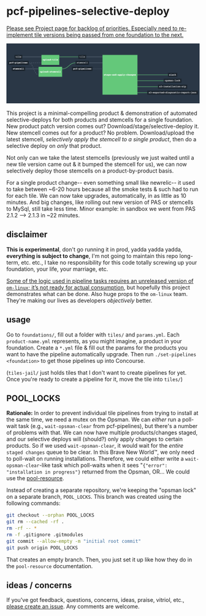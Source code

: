 # pcf-pipelines-selective-deploy

[Please see Project page for backlog of priorities. Especially need to re-implement tile versions being passed from one foundation to the next.](https://github.com/aegershman/pcf-pipelines-selective-deploy/projects/1)

![single-foundation pipeline](_assets/v4.png)

This project is a minimal-compelling product & demonstration of automated selective-deploys for both products and stemcells for a single foundation. New product patch version comes out? Download/stage/selective-deploy it. New stemcell comes out for a product? No problem. Download/upload the latest stemcell, _selectively apply the stemcell to a single product_, then do a selective deploy on *only* that product.

Not only can we take the latest stemcells (previously we just waited until a new tile version came out & it bumped the stemcell for us), we can now selectively deploy those stemcells on a product-by-product basis.

For a single product change-- even something small like newrelic-- it used to take between ~6-20 hours because all the smoke tests & such had to run for each tile. We can now take upgrades, automatically, in as little as 10 minutes. And big changes, like rolling out new version of PAS or stemcells to MySql, still take less time. Minor example: in sandbox we went from PAS 2.1.2 --> 2.1.3 in ~22 minutes.

## disclaimer

**This is experimental**, don't go running it in prod, yadda yadda yadda, **everything is subject to change**, I'm not going to maintain this repo long-term, etc. etc., I take no responsibility for this code totally screwing up your foundation, your life, your marriage, etc.

[Some of the logic used in pipeline tasks requires an unreleased version of `om-linux`; it’s not ready for actual consumption](https://github.com/pivotal-cf/om/issues/158), but hopefully this project demonstrates what can be done. Also huge props to the `om-linux` team. They're making our lives as developers _objectively_ better.

## usage

Go to `foundations/`, fill out a folder with `tiles/` and `params.yml`. Each `product-name.yml` represents, as you might imagine, a product in your foundation. Create a `*.yml` file & fill out the params for the products you want to have the pipeline automatically upgrade. Then run `./set-pipelines <foundation>` to get those pipelines up into Concourse.

(`tiles-jail/` just holds tiles that I don't want to create pipelines for yet. Once you're ready to create a pipeline for it, move the tile into `tiles/`)

## POOL_LOCKS

**Rationale:** In order to prevent individual tile pipelines from trying to install at the same time, we need a mutex on the Opsman. We can _either_ run a poll-wait task (e.g., `wait-opsman-clear` from pcf-pipelines), but there's a number of problems with that. We can now have multiple products/changes staged, and our selective deploys will (should?) only apply changes to certain products. So if we used `wait-opsman-clear`, it would wait for the _entire_ `staged changes` queue to be clear. In this Brave New World™, we only need to poll-wait on running installations. Therefore, we could either write a `wait-opsman-clear`-like task which poll-waits when it sees "`{"error": "installation in progress"}` returned from the Opsman, OR... We could use the [pool-resource](https://github.com/concourse/pool-resource).

Instead of creating a separate repository, we're keeping the "opsman lock" on a separate branch, `POOL_LOCKS`. This branch was created using the following commands:

```bash
git checkout --orphan POOL_LOCKS
git rm --cached -rf .
rm -rf -- *
rm -f .gitignore .gitmodules
git commit --allow-empty -m "initial root commit"
git push origin POOL_LOCKS
```

That creates an empty branch. Then, you just set it up like how they do in the `pool-resource` documentation.

## ideas / concerns

If you've got feedback, questions, concerns, ideas, praise, vitriol, etc., [please create an issue](https://github.com/aegershman/pcf-pipelines-selective-deploy/issues). Any comments are welcome.
